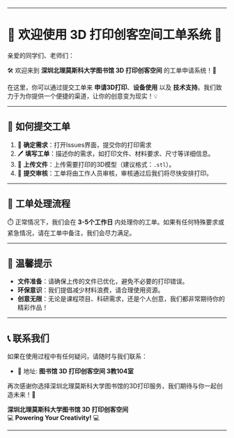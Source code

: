 
---

# 🎉 **欢迎使用 3D 打印创客空间工单系统** 🎉

亲爱的同学们、老师们：

🛠️ 欢迎来到 **深圳北理莫斯科大学图书馆 3D 打印创客空间** 的工单申请系统！🎨

在这里，你可以通过提交工单来 **申请3D打印**、**设备使用** 以及 **技术支持**。我们致力于为你提供一个便捷的渠道，让你的创意变为现实！💡

---

## 📝 **如何提交工单**

1. 📄 **确定需求**：打开Issues界面，提交你的打印需求
2. 🖊️ **填写工单**：描述你的需求，如打印文件、材料要求、尺寸等详细信息。
3. 📎 **上传文件**：上传需要打印的3D模型（建议格式：`.stl`）。
4. 🚀 **提交审核**：工单将由工作人员审核，审核通过后我们将尽快安排打印。

---

## 📅 **工单处理流程**

⏱️ 正常情况下，我们会在 **3-5个工作日** 内处理你的工单。如果有任何特殊要求或紧急情况，请在工单中备注，我们会尽力满足。

---

## 🌟 **温馨提示**

- **文件准备**：请确保上传的文件已优化，避免不必要的打印错误。
- **环保意识**：我们提倡减少材料浪费，请合理使用资源。
- **创意无限**：无论是课程项目、科研需求，还是个人创意，我们都非常期待你的精彩作品！

---

## 📞 **联系我们**

如果在使用过程中有任何疑问，请随时与我们联系：
- 🏢 地址: **图书馆 3D 打印创客空间 3教104室**

再次感谢你选择深圳北理莫斯科大学图书馆的3D打印服务，我们期待与你一起创造未来！🚀

**深圳北理莫斯科大学图书馆 3D 打印创客空间**  
💻 **Powering Your Creativity!** 💻

---

